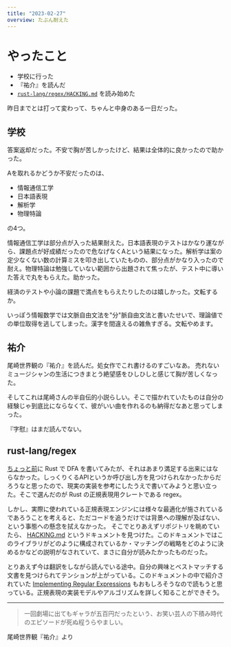 ```yaml
---
title: "2023-02-27"
overview: たぶん耐えた
---
```


# やったこと

- 学校に行った
- 『祐介』を読んだ
- [`rust-lang/regex/HACKING.md`](https://github.com/rust-lang/regex/blob/master/HACKING.md)
  を読み始めた

昨日までとは打って変わって、ちゃんと中身のある一日だった。

## 学校

答案返却だった。不安で胸が苦しかったけど、結果は全体的に良かったので助かった。

Aを取れるかどうか不安だったのは、

- 情報通信工学
- 日本語表現
- 解析学
- 物理特論

の4つ。

情報通信工学は部分点が入った結果耐えた。日本語表現のテストはかなり運ながら、課題点が好成績だったので危なげなくAという結果になった。解析学は案の定少なくない数の計算ミスを叩き出していたものの、部分点がかなり入ったので耐え。物理特論は勉強していない範囲から出題されて焦ったが、テスト中に導いた答えで丸をもらえた。助かった。

経済のテストや小論の課題で満点をもらえたりしたのは嬉しかった。文転するか。

いっぽう情報数学では文脈自由文法を"分"脈自由文法と書いたせいで、理論値での単位取得を逃してしまった。漢字を間違えるの雑魚すぎる。文転やめます。

## 祐介

尾崎世界観の『祐介』を読んだ。処女作でこれ書けるのすごいなあ。
売れないミュージシャンの生活につきまとう絶望感をひしひしと感じて胸が苦しくなった。

そしてこれは尾崎さんの半自伝的小説らしい。そこで描かれていたものは自分の経験じゃ到底比にならなくて、彼がいい曲を作れるのも納得だなあと思ってしまった。

『字慰』はまだ読んでない。

## rust-lang/regex

[ちょっと前](/nightly/2023/02/22/2023-02-22_index.md)に Rust で DFA
を書いてみたが、それはあまり満足する出来にはならなかった。しっくりくるAPIというか呼び出し方を見つけられなかったからだろうなと思ったので、現実の実装を参考にしたうえで書いてみようと思い立った。そこで選んだのが
Rust の正規表現用クレートである regex。

しかし、実際に使われている正規表現エンジンには様々な最適化が施されているであろうことを考えると、ただコードを追うだけでは背景への理解が及ばない、という事態への懸念を拭えなかった。
そこでとりあえずリポジトリを眺めていたら、
[HACKING.md](https://github.com/rust-lang/regex/blob/master/HACKING.md)
というドキュメントを見つけた。このドキュメントではこのライブラリがどのように構成されているか・マッチングの戦略をどのように決めるかなどの説明がなされていて、まさに自分が読みたかったものだった。

とりあえず今は翻訳をしながら読んでいる途中。自分の興味とベストマッチする文書を見つけられてテンションが上がっている。このドキュメントの中で紹介されていた
[Implementing Regular Expressions](https://swtch.com/~rsc/regexp/)
もおもしろそうなので読もうと思っている。正規表現の実装モデルやアルゴリズムを詳しく知ることができそう。

---

> 一回劇場に出てもギャラが五百円だったという、お笑い芸人の下積み時代のエピソードが死ぬ程うらやましい。

尾崎世界観『祐介』より
